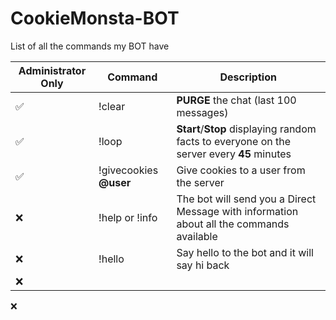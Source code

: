 # CookieMonsta-BOT
List of all the commands my BOT have

| Administrator Only | Command | Description |
| --- | --- | --- |
| ✅ | !clear | **PURGE** the chat (last 100 messages) |
| ✅ | !loop | **Start**/**Stop** displaying random facts to everyone on the server every **45** minutes |
| ✅ | !givecookies **@user <amount>** | Give cookies to a user from the server |
| ❌ | !help or !info | The bot will send you a Direct Message with information about all the commands available |
| ❌ | !hello | Say hello to the bot and it will say hi back |
| ❌ | 








❌ 
